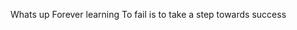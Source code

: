 Whats up
Forever learning
To fail is to take a step towards success

<!---
itsmewesley/itsmewesley is a ✨ special ✨ repository because its `README.md` (this file) appears on your GitHub profile.
You can click the Preview link to take a look at your changes.
--->
